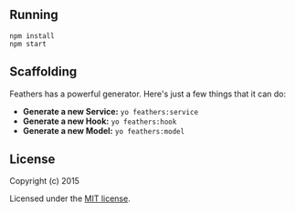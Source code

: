 ## Running

```
npm install
npm start
```

## Scaffolding

Feathers has a powerful generator. Here's just a few things that it can do:

- **Generate a new Service:** `yo feathers:service`
- **Generate a new Hook:** `yo feathers:hook`
- **Generate a new Model:** `yo feathers:model`

## License

Copyright (c) 2015

Licensed under the [MIT license](LICENSE).
